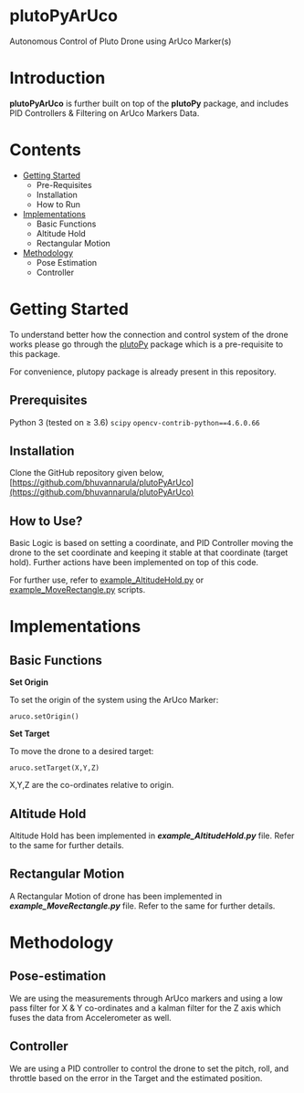 # plutoPyArUco

Autonomous Control of Pluto Drone using ArUco Marker(s)

# Introduction

**plutoPyArUco** is further built on top of the **plutoPy** package, and includes PID Controllers & Filtering on ArUco Markers Data.

# Contents

- [Getting Started](#getting-started)
    - Pre-Requisites
    - Installation
    - How to Run
- [Implementations](#implementations)
    - Basic Functions
    - Altitude Hold
    - Rectangular Motion
- [Methodology](#methodology)
    - Pose Estimation
    - Controller

# Getting Started

To understand better how the connection and control system of the drone works please go through the [plutoPy](https://github.com/bhuvannarula/plutoPy) package which is a pre-requisite to this package.

For convenience, plutopy package is already present in this repository.

## Prerequisites

Python 3 (tested on ≥ 3.6)
`scipy`
`opencv-contrib-python==4.6.0.66`

## Installation

Clone the GitHub repository given below,
[https://github.com/bhuvannarula/plutoPyArUco](https://github.com/bhuvannarula/plutoPyArUco)

## How to Use?

Basic Logic is based on setting a coordinate, and PID Controller moving the drone to the set coordinate and keeping it stable at that coordinate (target hold). Further actions have been implemented on top of this code.

For further use, refer to [example_AltitudeHold.py](https://github.com/bhuvannarula/plutoPyArUco/blob/main/example_AltitudeHold.py) or [example_MoveRectangle.py](https://github.com/bhuvannarula/plutoPyArUco/blob/main/example_MoveRectangle.py) scripts.


# Implementations

## Basic Functions

**Set Origin**

To set the origin of the system using the ArUco Marker:

`aruco.setOrigin()`

**Set Target**

To move the drone to a desired target:

`aruco.setTarget(X,Y,Z)`

X,Y,Z are the co-ordinates relative to origin.

## Altitude Hold

Altitude Hold has been implemented in ***example_AltitudeHold.py*** file. Refer to the same for further details.

## Rectangular Motion

A Rectangular Motion of drone has been implemented in ***example_MoveRectangle.py*** file. Refer to the same for further details.

# Methodology

## Pose-estimation

We are using the measurements through ArUco markers and using a low pass filter for X & Y co-ordinates and a kalman filter for the Z axis which fuses the data from Accelerometer as well.

## Controller

We are using a PID controller to control the drone to set the pitch, roll, and throttle based on the error in the Target and the estimated position. 